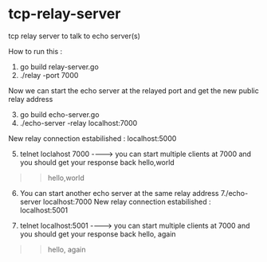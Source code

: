 # tcp-relay-server
tcp relay server to talk to echo server(s)

How to run this :

1. go build relay-server.go
2. ./relay -port 7000

Now we can start the echo server at the relayed port and get the new public relay address

3. go build echo-server.go
4. ./echo-server -relay localhost:7000

New relay connection estabilished : localhost:5000

5. telnet loclahost 7000 ----> you can start multiple clients at 7000 and you should get your response back
hello,world
>>hello,world

6. You can start another echo server at the same relay address
7./echo-server localhost:7000
New relay connection estabilished : localhost:5001

8. telnet localhost:5001 ----> you can start multiple clients at 7000 and you should get your response back
hello, again
>>hello, again
